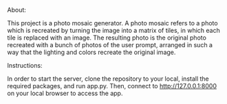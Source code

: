 About:

This project is a photo mosaic generator. A photo mosaic refers to a photo which is recreated by turning the image into a matrix of tiles, in which each tile is replaced with an image. The resulting photo is the original photo recreated with a bunch of photos of the user prompt, arranged in such a way that the lighting and colors recreate the original image. 




Instructions:

In order to start the server, clone the repository to your local, install the required packages, and run app.py. Then, connect to http://127.0.0.1:8000 on your local browser to access the app. 
